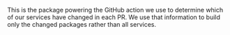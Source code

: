 This is the package powering the GitHub action we use to determine which of our services have changed in each PR. We use that information to build only the changed packages rather than all services.
